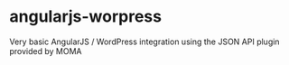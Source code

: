 angularjs-worpress
==================

Very basic AngularJS / WordPress integration using the JSON API plugin provided by MOMA
